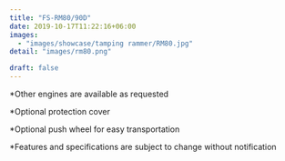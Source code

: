 ```yaml
---
title: "FS-RM80/90D"
date: 2019-10-17T11:22:16+06:00
images: 
  - "images/showcase/tamping rammer/RM80.jpg"
detail: "images/rm80.png"

draft: false
---
```


 
*Other engines are available as requested 

*Optional protection cover 

*Optional push wheel for easy transportation 

*Features and specifications are subject to change without notification